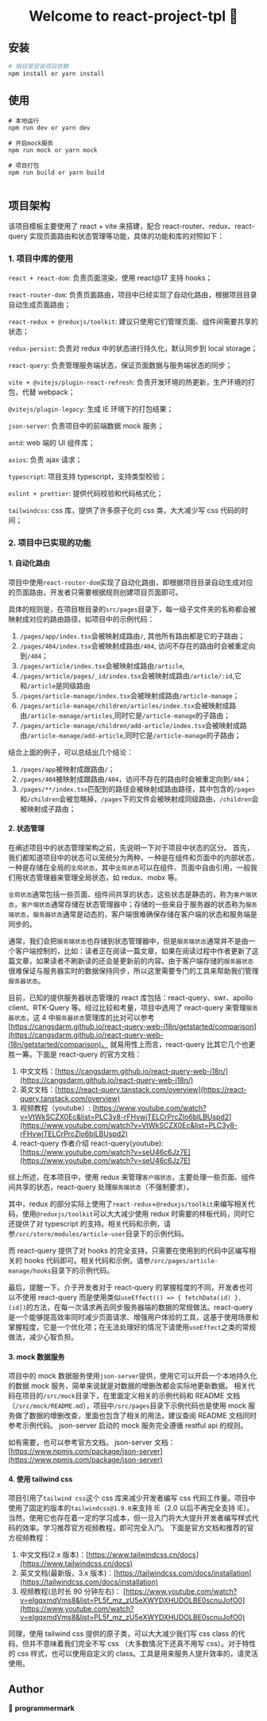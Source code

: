 <h1 align="center">Welcome to react-project-tpl 👋</h1>

## 安装

```sh
# 根目录安装项目依赖
npm install or yarn install
```

## 使用

```
# 本地运行
npm run dev or yarn dev

# 开启mock服务
npm run mock or yarn mock

# 项目打包
npm run build or yarn build


```

## 项目架构

该项目模板主要使用了 react + vite 来搭建，配合 react-router、redux、react-query 实现页面路由和状态管理等功能，具体的功能和库的对照如下：

### 1. 项目中库的使用

`react + react-dom`: 负责页面渲染，使用 react@17 支持 hooks；

`react-router-dom`: 负责页面路由，项目中已经实现了自动化路由，根据项目目录自动生成页面路由；

`react-redux + @reduxjs/toolkit`: 建议只使用它们管理页面、组件间需要共享的状态；

`redux-persist`: 负责对 redux 中的状态进行持久化，默认同步到 local storage；

`react-query`: 负责管理服务端状态，保证页面数据与服务端状态的同步；

`vite + @vitejs/plugin-react-refresh`: 负责开发环境的热更新，生产环境的打包，代替 webpack；

`@vitejs/plugin-legacy`: 生成 IE 环境下的打包结果；

`json-server`: 负责项目中的前端数据 mock 服务；

`antd`: web 端的 UI 组件库；

`axios`: 负责 ajax 请求；

`typescript`: 项目支持 typescript，支持类型校验；

`eslint + prettier`: 提供代码校验和代码格式化；

`tailwindcss`: css 库，提供了许多原子化的 css 类，大大减少写 css 代码的时间；

### 2. 项目中已实现的功能

#### 1. 自动化路由

项目中使用`react-router-dom`实现了自动化路由，即根据项目目录自动生成对应的页面路由，开发者只需要根据规则创建项目页面即可。

具体的规则是，在项目根目录的`src/pages`目录下，每一级子文件夹的名称都会被映射成对应的路由路径，如项目中的示例代码：

1. `/pages/app/index.tsx`会被映射成路由`/`, 其他所有路由都是它的子路由；
2. `/pages/404/index.tsx`会被映射成路由`/404`, 访问不存在的路由时会被重定向到`/404`；
3. `/pages/article/index.tsx`会被映射成路由`/article`,
4. `/pages/article/pages/_id/index.tsx`会被映射成路由`/article/:id`,它和`/article`是同级路由
5. `/pages/article-manage/index.tsx`会被映射成路由`/article-manage`；
6. `/pages/article-manage/children/articles/index.tsx`会被映射成路由`/article-manage/articles`,同时它是`/article-manage`的子路由；
7. `/pages/article-manage/children/add-article/index.tsx`会被映射成路由`/article-manage/add-article`,同时它是`/article-manage`的子路由；

结合上面的例子，可以总结出几个结论：

1. `/pages/app`被映射成跟路由`/`；
2. `/pages/404`被映射成跟路由`/404`，访问不存在的路由时会被重定向到`/404`；
3. `/pages/**/index.tsx`匹配到的路径会被映射成路由路径，其中包含的`/pages`和`/children`会被忽略掉，`/pages`下的文件会被映射成同级路由，`/children`会被映射成子路由；

#### 2. 状态管理

在阐述项目中的状态管理架构之前，先说明一下对于项目中状态的区分。
首先，我们都知道项目中的状态可以笼统分为两种，一种是在组件和页面中的内部状态，一种是存储在全局的`全局状态`，其中`全局状态`可以在组件、页面中自由引用，一般我们用状态管理器来管理全局状态，如 redux、mobx 等。

`全局状态`通常包括一些页面、组件间共享的状态，这些状态是静态的，称为`客户端状态`，`客户端状态`通常存储在状态管理器中；存储的一些来自于服务器的状态称为`服务端状态`，`服务器状态`通常是动态的，客户端很难确保存储在客户端的状态和服务端是同步的。

通常，我们会把`服务端状态`也存储到状态管理器中，但是`服务端状态`通常并不是由一个客户端控制的，比如：读者正在阅读一篇文章，如果在阅读过程中作者更新了这篇文章，如果读者不刷新读的还会是更新前的内容。由于客户端存储的`服务器状态`很难保证与服务器实时的数据保持同步，所以这里需要专门的工具来帮助我们管理`服务器状态`。

目前，已知的提供服务器状态管理的 react 库包括：react-query、swr、apollo client、RTK-Query 等。经过比较和考量，项目中选用了 react-query 来管理`服务器状态`，这 4 中`服务器状态`管理库的比对可以参考[https://cangsdarm.github.io/react-query-web-i18n/getstarted/comparison](https://cangsdarm.github.io/react-query-web-i18n/getstarted/comparison)。
就易用性上而言，react-query 比其它几个也更胜一筹。下面是 react-query 的官方文档：

1. 中文文档：[https://cangsdarm.github.io/react-query-web-i18n/](https://cangsdarm.github.io/react-query-web-i18n/)
2. 英文文档：[https://react-query.tanstack.com/overview](https://react-query.tanstack.com/overview)
3. 视频教程（youtube）: [https://www.youtube.com/watch?v=VtWkSCZX0Ec&list=PLC3y8-rFHvwjTELCrPrcZlo6blLBUspd2](https://www.youtube.com/watch?v=VtWkSCZX0Ec&list=PLC3y8-rFHvwjTELCrPrcZlo6blLBUspd2)
4. react-query 作者介绍 react-query(youtube): [https://www.youtube.com/watch?v=seU46c6Jz7E](https://www.youtube.com/watch?v=seU46c6Jz7E)

综上所述，在本项目中，使用 redux 来管理`客户端状态`，主要处理一些页面、组件间共享的状态，react-query 处理`服务端状态`（不强制要求）。

其中，redux 的部分实际上使用了`react-redux`+`@reduxjs/toolkit`来编写相关代码，使用`@reduxjs/toolkit`可以大大减少使用 redux 时需要的样板代码，同时它还提供了对 typescript 的支持。相关代码和示例，请参`/src/store/modules/article-user`目录下的示例代码。

而 react-query 提供了对 hooks 的完全支持，只需要在使用到的代码中区编写相关的 hooks 代码即可。相关代码和示例，请参`/src/pages/article-manage/hooks`目录下的示例代码。

最后，提醒一下。介于开发者对于 react-query 的掌握程度的不同，开发者也可以不使用 react-query 而是使用类似`useEffect(() => { fetchData(id) }, [id])`的方法，在每一次请求再去同步服务器端的数据的常规做法。react-query 是一个能够提高效率同时减少页面请求、增强用户体验的工具，这基于使用场景和掌握程度，它是一个优化项；在无法处理好的情况下请使用`useEffect`之类的常规做法，减少心智负担。

#### 3. mock 数据服务

项目中的 mock 数据服务使用`json-server`提供，使用它可以开启一个本地持久化的数据 mock 服务，简单来说就是对数据的增删改都会实际地更新数据。
相关代码在项目的`/src/mock`目录下，在里面定义相关的示例代码和 README 文档（`/src/mock/README.md`），项目中`/src/pages`目录下示例代码也是使用 mock 服务做了数据的增删改查，里面也包含了相关的用法，建议查阅 README 文档同时参考示例代码。
json-server 启动的 mock 服务完全遵循 restful api 的规则。

如有需要，也可以参考官方文档。
json-server 文档：[https://www.npmjs.com/package/json-server](https://www.npmjs.com/package/json-server)

#### 4. 使用 tailwind css

项目引用了`tailwind css`这个 css 库来减少开发者编写 css 代码工作量。项目中使用了固定的版本的`tailwindcss@1.9.0`来支持 IE（2.0 以后不再完全支持 IE）。
当然，使用它也存在着一定的学习成本，但一旦入门将大大提升开发者编写样式代码的效率。学习推荐官方视频教程，即可完全入门。
下面是官方文档和推荐的官方视频教程：

1. 中文文档(2.x 版本)：[https://www.tailwindcss.cn/docs](https://www.tailwindcss.cn/docs)
2. 英文文档(最新版，3.x 版本)：[https://tailwindcss.com/docs/installation](https://tailwindcss.com/docs/installation)
3. 视频教程(总时长 90 分钟左右)： [https://www.youtube.com/watch?v=elgqxmdVms8&list=PL5f_mz_zU5eXWYDXHUDOLBE0scnuJofO0](https://www.youtube.com/watch?v=elgqxmdVms8&list=PL5f_mz_zU5eXWYDXHUDOLBE0scnuJofO0)

同理，使用 tailwind css 提供的原子类，可以大大减少我们写 css class 的代码，但并不意味着我们完全不写 css （大多数情况下还真不用写 css）。对于特性的 css 样式，也可以使用自定义的 class。工具是用来服务人提升效率的，请灵活使用。

## Author

👤 **programmermark**
